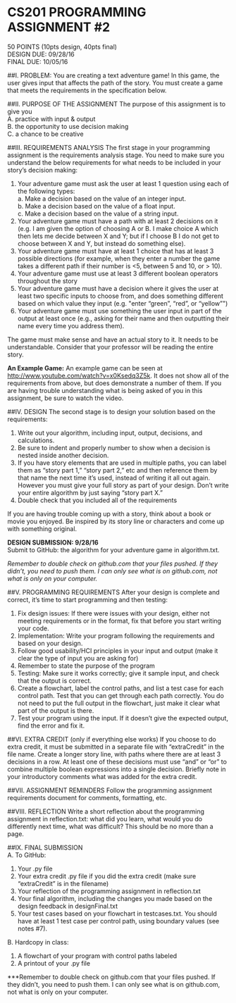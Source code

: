 # CS201 PROGRAMMING ASSIGNMENT #2
50  POINTS (10pts design, 40pts final)                                  			
DESIGN DUE: 09/28/16  
FINAL DUE: 10/05/16

##I.	PROBLEM:
You are creating a text adventure game!  In this game, the user gives input that affects the path of the story. You must create a game that meets the requirements in the specification below.

##II.	PURPOSE OF THE ASSIGNMENT
The purpose of this assignment is to give you  
A.	practice with input & output  
B.	the opportunity to use decision making  
C.	a chance to be creative

##III.	REQUIREMENTS ANALYSIS 
The first stage in your programming assignment is the requirements analysis stage.  You need to make sure you understand the below requirements for what needs to be included in your story’s decision making:

1. Your adventure game must ask the user at least 1 question using each of the following types:  
  a. Make a decision based on the value of an integer input.  
  b. Make a decision based on the value of a float input.  
  c. Make a decision based on the value of a string input.  
2. Your adventure game must have a path with at least 2 decisions on it (e.g. I am given the option of choosing A or B. I make choice A which then lets me decide between X and Y; but if I choose B I do not get to choose between X and Y, but instead do something else).   
3. Your adventure game must have at least 1 choice that has at least 3 possible directions (for example, when they enter a number the game takes a different path if their number is <5, between 5 and 10, or > 10).  
4. Your adventure game must use at least 3 different boolean operators throughout the story  
5. Your adventure game must have a decision where it gives the user at least two specific inputs to choose from, and does something different based on which value they input (e.g. "enter “green”, “red”, or “yellow”")  
6. Your adventure game must use something the user input in part of the output at least once (e.g., asking for their name and then outputting their name every time you address them).

The game must make sense and have an actual story to it. It needs to be understandable. Consider that your professor will be reading the entire story.

**An Example Game:**
An example game can be seen at http://www.youtube.com/watch?v=x0Ksedq3Z5k. It does not show all of the requirements from above, but does demonstrate a number of them. If you are having trouble understanding what is being asked of you in this assignment, be sure to watch the video.

##IV.	DESIGN
The second stage is to design your solution based on the requirements:

1. Write out your algorithm, including input, output, decisions, and calculations.  
  1. Be sure to indent and properly number to show when a decision is nested inside another decision.  
  2. If you have story elements that are used in multiple paths, you can label them as “story part 1,” “story part 2,” etc  and then reference them by that name the next time it’s used, instead of writing it all out again. However you must give your full story as part of your design. Don’t write your entire algorithm by just saying “story part X.”
2. Double check that you included all of the requirements

If you are having trouble coming up with a story, think about a book or movie you enjoyed. Be inspired by its story line or characters and come up with something original.

**DESIGN SUBMISSION: 9/28/16**  
Submit to GitHub: the algorithm for your adventure game in algorithm.txt.

*Remember to double check on github.com that your files pushed. If they didn’t, you need to push them. I can only see what is on github.com, not what is only on your computer.*

##V.	PROGRAMMING REQUIREMENTS
After your design is complete and correct, it’s time to start programming and then testing:

1. Fix design issues: If there were issues with your design, either not meeting requirements or in the format, fix that before you start writing your code.
2. Implementation: Write your program following the requirements and based on your design.
  1. Follow good usability/HCI principles in your input and output (make it clear the type of input you are asking for)
  2. Remember to state the purpose of the program
3. Testing: Make sure it works correctly; give it sample input, and check that the output is correct.
  1. Create a flowchart, label the control paths, and list a test case for each control path.  Test that you can get through each path correctly. You do not need to put the full output in the flowchart, just make it clear what part of the output is there.
  2. Test your program using the input. If it doesn’t give the expected output, find the error and fix it.

##VI.	EXTRA CREDIT (only if everything else works)
If you choose to do extra credit, it must be submitted in a separate file with “extraCredit” in the file name. 
Create a longer story line, with paths where there are at least 3 decisions in a row. At least one of these decisions must use “and” or “or” to combine multiple boolean expressions into a single decision.
Briefly note in your introductory comments what was added for the extra credit.

##VII.	ASSIGNMENT REMINDERS
Follow the programming assignment requirements document for comments, formatting, etc.

##VIII.	REFLECTION
Write a short reflection about the programming assignment in reflection.txt: what did you learn, what would you do differently next time, what was difficult?  This should be no more than a page.

##IX.	FINAL SUBMISSION   
A. To GitHub:  
  1. Your .py file  
  2. Your extra credit .py file if you did the extra credit (make sure “extraCredit” is in the filename)  
  3. Your reflection of the programming assignment in reflection.txt  
  4. Your final algorithm, including the changes you made based on the design feedback in designFinal.txt  
  5. Your test cases based on your flowchart in testcases.txt. You should have at least 1 test case per control path, using boundary values (see notes #7).  
  
B. Hardcopy in class:  
  1. A flowchart of your program with control paths labeled  
  2. A printout of your .py file

***Remember to double check on github.com that your files pushed. If they didn’t, you need to push them. I can only see what is on github.com, not what is only on your computer.
